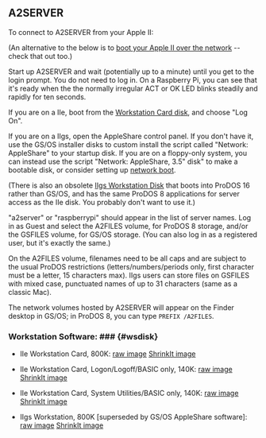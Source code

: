 ## A2SERVER

To connect to A2SERVER from your Apple II:

(An alternative to the below is to [boot your Apple II over the
network](a2server_netboot.md) -- check that out too.)

Start up A2SERVER and wait (potentially up to a minute) until you get to the
login prompt. You do not need to log in. On a Raspberry Pi, you can see that
it's ready when the the normally irregular ACT or OK LED blinks steadily and
rapidly for ten seconds.

If you are on a IIe, boot from the [Workstation Card disk](#wsdisks), and
choose "Log On".

If you are on a IIgs, open the AppleShare control panel. If you don't have
it, use the GS/OS installer disks to custom install the script called
"Network: AppleShare" to your startup disk. If you are on a floppy-only
system, you can instead use the script "Network: AppleShare, 3.5" disk" to
make a bootable disk, or consider setting up
[network boot](a2server_netboot.md).

(There is also an obsolete [IIgs Workstation Disk](#wsdisks) that boots into
ProDOS 16 rather than GS/OS, and has the same ProDOS 8 applications for server
access as the IIe disk. You probably don't want to use it.)

"a2server" or "raspberrypi" should appear in the list of server names. Log
in as Guest and select the A2FILES volume, for ProDOS 8 storage, and/or the
GSFILES volume, for GS/OS storage. (You can also log in as a registered user,
but it's exactly the same.)

On the A2FILES volume, filenames need to be all caps and are subject to the
usual ProDOS restrictions (letters/numbers/periods only, first character must
be a letter, 15 characters max). IIgs users can store files on GSFILES with
mixed case, punctuated names of up to 31 characters (same as a classic Mac).

The network volumes hosted by A2SERVER will appear on the Finder desktop in
GS/OS; in ProDOS 8, you can type `PREFIX /A2FILES`.

### Workstation Software: ###  {#wsdisk}

<!--
FIXME: These disk images are not (at present) contained within this archive.
Moreover, they cannot be directly included in properly "Open Source" packages
of A2SERVER which ought to include this archive.  They'll have to be external
links, but I'm not fixing that right now.  -tjcarter,2015-10-22
-->

* IIe Workstation Card, 800K:
  [raw image](files/a2ws/A2E.WS.FULL.HDV)
  [ShrinkIt image](files/a2ws/A2E.WS.FULL.BXY)

* IIe Workstation Card, Logon/Logoff/BASIC only, 140K:
  [raw image](files/a2ws/A2E.WS.LITE.DSK)
  [ShrinkIt image](files/a2ws/A2E.WS.LITE.BXY)

* IIe Workstation Card, System Utilities/BASIC only, 140K:
  [raw image](files/a2ws/A2E.WS.UTIL.DSK)
  [ShrinkIt image](files/a2ws/A2E.WS.UTIL.BXY)

* IIgs Workstation, 800K \[superseded by GS/OS AppleShare software\]:
  [raw image](files/a2ws/A2GS.WS.HDV)
  [ShrinkIt image](files/a2ws/A2E.WS.BXY)
